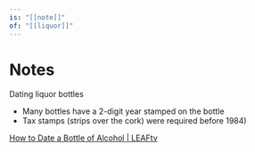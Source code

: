 ```yaml
---
is: "[[note]]"
of: "[[liquor]]"
---
```


# Notes
Dating liquor bottles
* Many bottles have a 2-digit year stamped on the bottle
* Tax stamps (strips over the cork) were required before 1984)

[How to Date a Bottle of Alcohol | LEAFtv](https://www.leaf.tv/articles/how-to-date-a-bottle-of-alcohol/)
